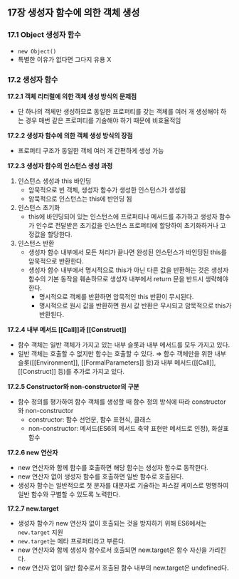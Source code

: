 ## 17장 생성자 함수에 의한 객체 생성

### 17.1 Object 생성자 함수

- `new Object()`
- 특별한 이유가 없다면 그다지 유용 X

### 17.2 생성자 함수

**17.2.1 객체 리터럴에 의한 객체 생성 방식의 문제점**

- 단 하나의 객체만 생성하므로 동일한 프로퍼티를 갖는 객체를 여러 개 생성해야 하는 경우 매번 같은 프로퍼티를 기술해야 하기 때문에 비효율적임

**17.2.2 생성자 함수에 의한 객체 생성 방식의 장점**

- 프로퍼티 구조가 동일한 객체 여러 개 간편하게 생성 가능

**17.2.3 생성자 함수의 인스턴스 생성 과정**

1. 인스턴스 생성과 this 바인딩
   - 암묵적으로 빈 객체, 생성자 함수가 생성한 인스턴스가 생성됨
   - 암묵적으로 인스턴스는 this에 반인딩 됨
2. 인스턴스 초기화
   - this에 바인딩되어 있는 인스턴스에 프로퍼티나 메서드를 추가하고 생성자 함수가 인수로 전달받은 초기값을 인스턴스 프로퍼티에 할당하여 초기화하거나 고정값을 할당한다.
3. 인스턴스 반환
   - 생성자 함수 내부에서 모든 처리가 끝나면 완성된 인스턴스가 바인딩된 this를 암묵적으로 반환한다.
   - 생성자 함수 내부에서 명시적으로 this가 아닌 다른 값을 반환하는 것은 생성자 함수의 기본 동작을 훼손하므로 생성자 내부에서 return 문을 반드시 생략해야 한다.
     - 명시적으로 객체를 반환하면 암묵적인 this 반환이 무시된다.
     - 명시적으로 원시 값을 반환하면 원시 값 반환은 무시되고 암묵적으로 this가 반환된다.

**17.2.4 내부 메서드 [[Call]]과 [[Construct]]**

- 함수 객체는 일반 객체가 가지고 있는 내부 슬롯과 내부 메서드를 모두 가지고 있다.
- 일반 객체는 호출할 수 없지만 함수는 호출할 수 있다. ⇒ 함수 객체만을 위한 내부 슬롯([[Environment]], [[FormalParameters]] 등)과 내부 메서드([[Call]], [[Construct]] 등)를 추가로 가지고 있다.

**17.2.5 Constructor와 non-constructor의 구분**

- 함수 정의를 평가하여 함수 객체를 생성할 때 함수 정의 방식에 따라 constructor와 non-constructor
  - constructor: 함수 선언문, 함수 표현식, 클래스
  - non-constructor: 메서드(ES6의 메서드 축약 표현만 메서드로 인정), 화살표 함수

**17.2.6 new 연산자**

- new 연산자와 함께 함수를 호출하면 해당 함수는 생성자 함수로 동작한다.
- new 연산자 없이 생성자 함수를 호출하면 일반 함수로 호출된다.
- 생성자 함수는 일반적으로 첫 문자를 대문자로 기술하는 파스칼 케이스로 명명하여 일반 함수와 구별할 수 있도록 노력한다.

**17.2.7 new.target**

- 생성자 함수가 new 연산자 없이 호출되는 것을 방지하기 위해 ES6에서는 `new.target` 지원
- `new.target`는 메타 프로퍼티라고 부른다.
- new 연산자와 함께 생성자 함수로서 호출되면 new.target은 함수 자신을 가리킨다.
- new 연산자 없이 일반 함수로서 호출된 함수 내부의 new.target은 undefined다.
